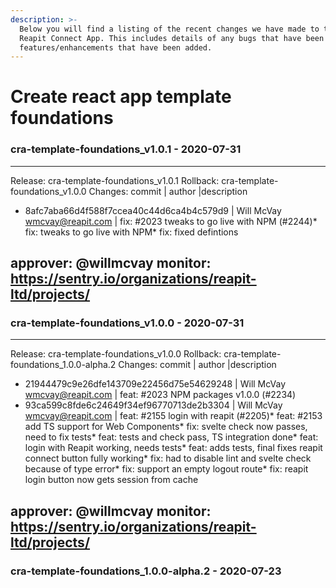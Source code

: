```yaml
---
description: >-
  Below you will find a listing of the recent changes we have made to the
  Reapit Connect App. This includes details of any bugs that have been fixed or
  features/enhancements that have been added.
---
```


# Create react app template foundations
### cra-template-foundations_v1.0.1 - 2020-07-31
  
-----------------------------------------------------------------------------
Release: cra-template-foundations_v1.0.1
Rollback: cra-template-foundations_v1.0.0
Changes:
commit | author |description
  
- 8afc7aba66d4f588f7ccea40c44d6ca4b4c579d9 | Will McVay <wmcvay@reapit.com> | fix: #2023 tweaks to go live with NPM (#2244)* fix: tweaks to go live with NPM* fix: fixed defintions

approver: @willmcvay
monitor: https://sentry.io/organizations/reapit-ltd/projects/
-----------------------------------------------------------------------------

    
### cra-template-foundations_v1.0.0 - 2020-07-31
  
-----------------------------------------------------------------------------
Release: cra-template-foundations_v1.0.0
Rollback: cra-template-foundations_1.0.0-alpha.2
Changes:
commit | author |description
  
- 21944479c9e26dfe143709e22456d75e54629248 | Will McVay <wmcvay@reapit.com> | feat: #2023 NPM packages v1.0.0 (#2234)
- 93ca599c8fde6c24649f34ef96770713de2b3304 | Will McVay <wmcvay@reapit.com> | feat: #2155 login with reapit (#2205)* feat: #2153 add TS support for Web Components* fix: svelte check now passes, need to fix tests* feat: tests and check pass, TS integration done* feat: login with Reapit working, needs tests* feat: adds tests, final fixes reapit connect button fully working* fix: had to disable lint and svelte check because of type error* fix: support an empty logout route* fix: reapit login button now gets session from cache

approver: @willmcvay
monitor: https://sentry.io/organizations/reapit-ltd/projects/
-----------------------------------------------------------------------------

    
### cra-template-foundations_1.0.0-alpha.2 - 2020-07-23
  
    

